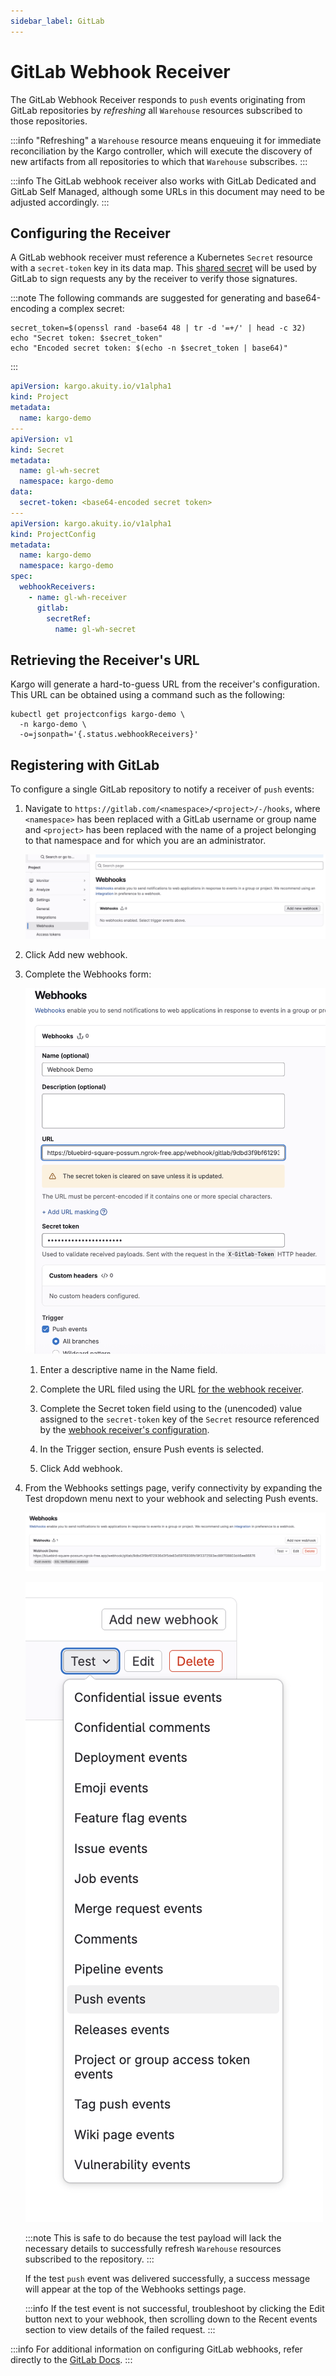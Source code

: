 ```yaml
---
sidebar_label: GitLab
---
```


# GitLab Webhook Receiver

The GitLab Webhook Receiver responds to `push` events originating from GitLab
repositories by _refreshing_ all `Warehouse` resources subscribed to those
repositories.

:::info
"Refreshing" a `Warehouse` resource means enqueuing it for immediate
reconciliation by the Kargo controller, which will execute the discovery of
new artifacts from all repositories to which that `Warehouse` subscribes.
:::

:::info
The GitLab webhook receiver also works with GitLab Dedicated and GitLab
Self Managed, although some URLs in this document may need to be adjusted
accordingly.
:::

## Configuring the Receiver

A GitLab webhook receiver must reference a Kubernetes `Secret` resource with a
`secret-token` key in its data map. This
[shared secret](https://en.wikipedia.org/wiki/Shared_secret) will be used by
GitLab to sign requests any by the receiver to verify those signatures.

:::note
The following commands are suggested for generating and base64-encoding a
complex secret:

```shell
secret_token=$(openssl rand -base64 48 | tr -d '=+/' | head -c 32)
echo "Secret token: $secret_token"
echo "Encoded secret token: $(echo -n $secret_token | base64)"
```

:::

```yaml
apiVersion: kargo.akuity.io/v1alpha1
kind: Project
metadata:
  name: kargo-demo
---
apiVersion: v1
kind: Secret
metadata:
  name: gl-wh-secret
  namespace: kargo-demo
data:
  secret-token: <base64-encoded secret token>
---
apiVersion: kargo.akuity.io/v1alpha1
kind: ProjectConfig
metadata:
  name: kargo-demo
  namespace: kargo-demo
spec:
  webhookReceivers: 
    - name: gl-wh-receiver
      gitlab:
        secretRef:
          name: gl-wh-secret
```

## Retrieving the Receiver's URL

Kargo will generate a hard-to-guess URL from the receiver's configuration. This
URL can be obtained using a command such as the following:

```shell
kubectl get projectconfigs kargo-demo \
  -n kargo-demo \
  -o=jsonpath='{.status.webhookReceivers}'
```

## Registering with GitLab

To configure a single GitLab repository to notify a receiver of `push` events:

1. Navigate to `https://gitlab.com/<namespace>/<project>/-/hooks`, where
   `<namespace>` has been replaced with a GitLab username or group name and
   `<project>` has been replaced with the name of a project belonging to that
   namespace and for which you are an administrator.

    ![Settings](./img/settings.png "Settings")

1. Click <Hlt>Add new webhook</Hlt>.

1. Complete the <Hlt>Webhooks</Hlt> form:

    ![Webhooks Form](./img/add-webhook-form.png "Webhooks Form")

    1. Enter a descriptive name in the <Hlt>Name</Hlt> field.

    1. Complete the <Hlt>URL</Hlt> filed using the URL
       [for the webhook receiver](#retrieving-the-receivers-url).

    1. Complete the <Hlt>Secret token</Hlt> field using to the (unencoded) value
       assigned to the `secret-token` key of the `Secret` resource referenced by
       the
       [webhook receiver's configuration](#configuring-the-receiver).

    1. In the <Hlt>Trigger</Hlt> section, ensure <Hlt>Push events</Hlt> is
       selected.

    1. Click <Hlt>Add webhook</Hlt>.

1. From the <Hlt>Webhooks settings</Hlt> page, verify connectivity by expanding
   the <Hlt>Test</Hlt> dropdown menu next to your webhook and selecting
   <Hlt>Push events</Hlt>.

    ![Webhooks](./img/webhooks.png "Webhooks")

    ![Test Button](./img/test-button.png "Test Button")

    :::note
    This is safe to do because the test payload will lack the necessary
    details to successfully refresh `Warehouse` resources subscribed to the
    repository.
    :::

    If the test `push` event was delivered successfully, a success message will
    appear at the top of the <Hlt>Webhooks settings</Hlt> page.

    :::info
    If the test event is not successful, troubleshoot by clicking the
    <Hlt>Edit</Hlt> button next to your webhook, then scrolling down to the
    <Hlt>Recent events</Hlt> section to view details of the failed request.
    :::

:::info
For additional information on configuring GitLab webhooks, refer directly to the
[GitLab Docs](https://docs.gitlab.com/user/project/integrations/webhooks/).
:::
